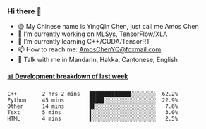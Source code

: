 ### Hi there 👋
- 😄 My Chinese name is YingQin Chen, just call me Amos Chen
- 🔭 I’m currently working on MLSys, TensorFlow/XLA
- 🌱 I’m currently learning C++/CUDA/TensorRT
- 📫 How to reach me: AmosChenYQ@foxmail.com
- 💬 Talk with me in Mandarin, Hakka, Cantonese, English

<!-- waka-box start -->
#### <a href="https://gist.github.com/becb911736b10de673d72f2a472b1e52" target="_blank">📊 Development breakdown of last week</a>
```text
C++        2 hrs 2 mins   █████████████░░░░░░░░  62.2%
Python     45 mins        ████▊░░░░░░░░░░░░░░░░  22.9%
Other      14 mins        █▌░░░░░░░░░░░░░░░░░░░   7.6%
Text       5 mins         ▌░░░░░░░░░░░░░░░░░░░░   3.0%
HTML       4 mins         ▌░░░░░░░░░░░░░░░░░░░░   2.5%
```
<!-- waka-box end -->


<!--
**AmosChenYQ/AmosChenYQ** is a ✨ _special_ ✨ repository because its `README.md` (this file) appears on your GitHub profile.

Here are some ideas to get you started:

- 🔭 I’m currently working on 
- 🌱 I’m currently learning ...
- 👯 I’m looking to collaborate on ...
- 🤔 I’m looking for help with ...
- 📫 How to reach me: AmosChenYQ@foxmail.com
- 😄 Pronouns: ...
- ⚡ Fun fact: ...
-->
